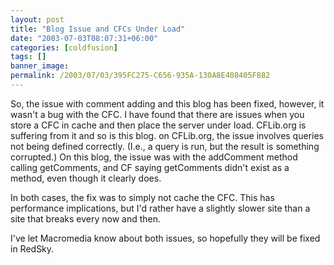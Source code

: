 ```yaml
---
layout: post
title: "Blog Issue and CFCs Under Load"
date: "2003-07-03T08:07:31+06:00"
categories: [coldfusion]
tags: []
banner_image: 
permalink: /2003/07/03/395FC275-C656-935A-130A8E408405F882
---
```


So, the issue with comment adding and this blog has been fixed, however, it wasn't a bug with the CFC. I have found that there are issues when you store a CFC in cache and then place the server under load. CFLib.org is suffering from it and so is this blog. on CFLib.org, the issue involves queries not being defined correctly. (I.e., a query is run, but the result is something corrupted.) On this blog, the issue was with the addComment method calling getComments, and CF saying getComments didn't exist as a method, even though it clearly does.

In both cases, the fix was to simply not cache the CFC. This has performance implications, but I'd rather have a slightly slower site than a site that breaks every now and then.

I've let Macromedia know about both issues, so hopefully they will be fixed in RedSky.